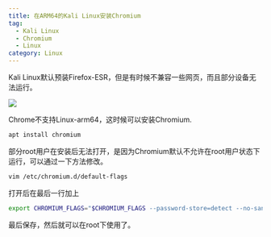 ```yaml
---
title: 在ARM64的Kali Linux安装Chromium
tag:
  - Kali Linux
  - Chromium
  - Linux
category: Linux
---
```


Kali Linux默认预装Firefox-ESR，但是有时候不兼容一些网页，而且部分设备无法运行。

![](https://image.hestudio.net/i/2023/08/15/64dacfed1e1dd.png)

Chrome不支持Linux-arm64，这时候可以安装Chromium.

```sh
apt install chromium
```

部分root用户在安装后无法打开，是因为Chromium默认不允许在root用户状态下运行，可以通过一下方法修改。

```sh
vim /etc/chromium.d/default-flags
```

打开后在最后一行加上

```sh
export CHROMIUM_FLAGS="$CHROMIUM_FLAGS --password-store=detect --no-sandbox --user-data-dir"
```

最后保存，然后就可以在root下使用了。



